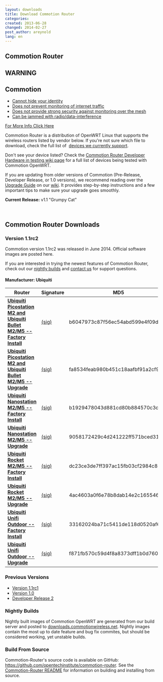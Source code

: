 ```yaml
---
layout: downloads
title: Download Commotion Router
categories: 
created: 2013-06-28
changed: 2014-02-27
post_author: areynold
lang: en
---
```

  <h2>Commotion Router</h2>

<div class="warning-label">
<div class="warning-top">
<h2>WARNING</h2>
</div>

<div class="warning-bottom">
<h2>Commotion</h2>

<ul>
	<li><a href="/understanding-commotions-warning-label#anonymity">Cannot hide your identity</a></li>
	<li><a href="/understanding-commotions-warning-label#internet">Does not prevent monitoring of internet traffic</a></li>
	<li><a href="/understanding-commotions-warning-label#monitoring">Does not provide strong security against monitoring over the mesh</a></li>
	<li><a href="/understanding-commotions-warning-label#jamming">Can be jammed with radio/data-interference</a></li>
</ul>
<a href="/understanding-commotions-warning-label">For More Info Click Here</a></div>
</div>

<p>Commotion Router is a distribution of OpenWRT Linux that supports the wireless routers listed by vendor below. If you're not sure which file to download, check the full list of&nbsp; <a href="/docs/supported-devices">devices we currently support</a>.</p>

<p>Don't see your device listed? Check the <a href="https://wiki.commotionwireless.net/doku.php?id=hardware_in_testing">Commotion Router Developer Hardware in testing wiki page</a> for a full list of devices being tested with Commotion OpenWRT.</p>
<p>If you are updating from older versions of Commotion (Pre-Release, Developer Release, or 1.0 versions), we recommend reading over the <a href="https://wiki.commotionwireless.net/doku.php?id=general_resources:documentation:router:upgrading_from_previous_versions">Upgrade Guide</a> on our <a href="https://wiki.commotionwireless.net/">wiki</a>. It provides step-by-step instructions and a few important tips to make sure your upgrade goes smoothly.</p>

<p><strong>Current Release:</strong> v1.1 "Grumpy Cat"</p>

<p>&nbsp;</p>

<h2>Commotion Router Downloads</h2>

<h3>Version 1.1rc2</h3>
<p>Commotion version 1.1rc2 was released in June 2014. Official software images are posted here.</p>

<p>If you are interested in trying the newest features of Commotion Router, check out our <a href="http://downloads.commotionwireless.net/nightly/ar71xx/">nightly builds</a> and <a href="/contact">contact us</a> for support questions.<br /></p>

<h4 id="ubiquiti">Manufacturer: Ubiquiti</h4>
<div class="downloads-table">
<table class="files list" summary="Commotion OpenWRT Downloads by Manufacturer">
  <thead>
    <tr>
	<th scope="col">Router</th>
	<th scope="col">Signature</th>
	<th scope="col">MD5</th>
	<th scope="col">Date</th>
	<th scope="col">Size</th>
    </tr>
  </thead>
  <tbody>
    <tr class="file odd">
	<td><a href="http://downloads.commotionwireless.net/router/1.1rc2/ar71xx/generic/openwrt-ar71xx-generic-ubnt-bullet-m-squashfs-factory.bin" title="openwrt-ar71xx-generic-ubnt-bullet-m-squashfs-factory.bin"><strong>Ubiquiti Picostation M2 and Ubiquiti Bullet M2/M5 -- Factory Install</strong></a></td>
	<td><a class="signature" href="http://downloads.commotionwireless.net/router/1.1rc2/ar71xx/generic/openwrt-ar71xx-generic-ubnt-bullet-m-squashfs-factory.bin.asc">(sig)</a></td>
	<td>b6047973c87f56ec54abd599e4f09d8e</td>
	<td>06-13-14</td>
	<td>5.2 MB</td>
    </tr>
    <tr class="file even">
	<td>
	<a href="http://downloads.commotionwireless.net/router/1.1rc2/ar71xx/generic/openwrt-ar71xx-generic-ubnt-bullet-m-squashfs-sysupgrade.bin" title="openwrt-ar71xx-generic-ubnt-bullet-m-squashfs-sysupgrade.bin"><strong>Ubiquiti Picostation M2 and Ubiquiti Bullet M2/M5 -- Upgrade</strong></a></td>
	<td><a class="signature" href="http://downloads.commotionwireless.net/router/1.1rc2/ar71xx/generic/openwrt-ar71xx-generic-ubnt-bullet-m-squashfs-sysupgrade.bin.asc">(sig)</a></td>
	<td>fa8534feab980b451c18aafbf91a2cf9</td>
	<td>06-13-14</td>
	<td>5.2 MB</td>
    </tr>
    <tr class="file odd">
	<td><a href="http://downloads.commotionwireless.net/router/1.1rc2/ar71xx/generic/openwrt-ar71xx-generic-ubnt-nano-m-squashfs-factory.bin" title="openwrt-ar71xx-generic-ubnt-nano-m-squashfs-factory.bin"><strong>Ubiquiti Nanostation M2/M5 -- Factory Install</strong></a></td>
	<td><a class="signature" href="http://downloads.commotionwireless.net/router/1.1rc2/ar71xx/generic/openwrt-ar71xx-generic-ubnt-nano-m-squashfs-factory.bin.asc">(sig)</a></td>
	<td>b1929478043d881cd80b884570c3db47</td>
	<td>06-13-14</td>
	<td>5.2 MB</td>
    </tr>
    <tr class="file even">
	<td><a href="http://downloads.commotionwireless.net/router/1.1rc2/ar71xx/generic/openwrt-ar71xx-generic-ubnt-nano-m-squashfs-sysupgrade.bin" title="openwrt-ar71xx-generic-ubnt-nano-m-squashfs-sysupgrade.bin"><strong>Ubiquiti Nanostation M2/M5 -- Upgrade</strong></a></td>
	<td><a class="signature" href="http://downloads.commotionwireless.net/router/1.1rc2/ar71xx/generic/openwrt-ar71xx-generic-ubnt-nano-m-squashfs-sysupgrade.bin.asc">(sig)</a></td>
	<td>9058172429c4d241222ff571bced3163</td>
	<td>06-13-14</td>
	<td>5.2 MB</td>
    </tr>
    <tr class="file odd">
	<td><a href="http://downloads.commotionwireless.net/router/1.1rc2/ar71xx/generic/openwrt-ar71xx-generic-ubnt-rocket-m-squashfs-factory.bin" title="openwrt-ar71xx-generic-ubnt-rocket-m-squashfs-factory.bin"><strong>Ubiquiti Rocket M2/M5 -- Factory Install</strong></a></td>
	<td><a class="signature" href="http://downloads.commotionwireless.net/router/1.1rc2/ar71xx/generic/openwrt-ar71xx-generic-ubnt-rocket-m-squashfs-factory.bin.asc">(sig)</a></td>
	<td>dc23ce3de7ff397ac15fb03cf2984c80</td>
	<td>06-13-14</td>
	<td>5.2 MB</td>
    </tr>
    <tr class="file even">
	<td><a href="http://downloads.commotionwireless.net/router/1.1rc2/ar71xx/generic/openwrt-ar71xx-generic-ubnt-rocket-m-squashfs-sysupgrade.bin" title="openwrt-ar71xx-generic-ubnt-rocket-m-squashfs-sysupgrade.bin"><strong>Ubiquiti Rocket M2/M5 -- Upgrade</strong></a></td>
	<td><a class="signature" href="http://downloads.commotionwireless.net/router/1.1rc2/ar71xx/generic/openwrt-ar71xx-generic-ubnt-rocket-m-squashfs-sysupgrade.bin.asc">(sig)</a></td>
	<td>4ac4603a0f6e78b8dab14e2c16554669</td>
	<td>06-13-14</td>
	<td>5.2 MB</td>
    </tr>
    <tr class="file odd">
	<td><a href="http://downloads.commotionwireless.net/router/1.1rc2/ar71xx/generic/openwrt-ar71xx-generic-ubnt-unifi-outdoor-squashfs-factory.bin" title="openwrt-ar71xx-generic-ubnt-unifi-outdoor-squashfs-factory.bin"><strong>Ubiquiti Unifi Outdoor -- Factory Install</strong></a></td>
	<td><a class="signature" href="http://downloads.commotionwireless.net/router/1.1rc2/ar71xx/generic/openwrt-ar71xx-generic-ubnt-unifi-outdoor-squashfs-factory.bin.asc">(sig)</a></td>
	<td>33162024ba71c5411de118d0520af684</td>
	<td>06-13-14</td>
	<td>5.2 MB</td>
    </tr>
    <tr class="file even">
	<td><a href="http://downloads.commotionwireless.net/router/1.1rc2/ar71xx/generic/openwrt-ar71xx-generic-ubnt-unifi-outdoor-squashfs-sysupgrade.bin" title="openwrt-ar71xx-generic-ubnt-unifi-outdoor-squashfs-sysupgrade.bin"><strong>Ubiquiti Unifi Outdoor -- Upgrade</strong></a></td>
	<td><a class="signature" href="http://downloads.commotionwireless.net/router/1.1rc2/ar71xx/generic/openwrt-ar71xx-generic-ubnt-unifi-outdoor-squashfs-sysupgrade.bin.asc">(sig)</a></td>
	<td>f871fb570c59d4f8a8373dff1b0d7604</td>
	<td>06-13-14</td>
	<td>5.2 MB</td>
    </tr>
  </tbody>
</table>
</div>

<!-- 

<h4 id="tplink">Manufacturer: TP Link</h4>
<div class="downloads-table">
<table class="files list" summary="Commotion OpenWRT Downloads by Manufacturer">
   <thead>
      <tr>
         <th scope="col">Router</th>
         <th scope="col">MD5</th>
         <th scope="col">Signature</th>
         <th scope="col">Date</th>
         <th scope="col">Size</th>
      </tr>
  </thead>
  <tbody>
      <tr class="file even">
         <td><a href="http://downloads.commotionwireless.net/router/1.1rc2/ar71xx/generic/openwrt-ar71xx-generic-tl-wdr4300-v1-squashfs-factory.bin" title="openwrt-ar71xx-generic-tl-wdr4300-v1-squashfs-factory.bin"><strong>TP-Link WDR4300 - Factory Install</strong></a></td>
         <td><a class="signature" href="http://downloads.commotionwireless.net/router/1.1rc2/ar71xx/generic/openwrt-ar71xx-generic-tl-wdr4300-v1-squashfs-factory.bin.asc">(sig)</a></td>
         <td></td>
         <td>06-13-14</td>
         <td>5.3 MB</td>
      </tr>
      <tr class="file odd">
         <td><a href="http://downloads.commotionwireless.net/router/1.1rc2/ar71xx/generic/openwrt-ar71xx-generic-tl-wdr4300-v1-squashfs-sysupgrade.bin" title="openwrt-ar71xx-generic-tl-wdr4300-v1-squashfs-sysupgrade.bin"><strong>TP-Link WDR4300 - Upgrade</strong></a></td>
         <td><a class="signature" href="http://downloads.commotionwireless.net/router/1.1rc2/ar71xx/generic/openwrt-ar71xx-generic-tl-wdr4300-v1-squashfs-sysupgrade.bin.asc">(sig)</a></td>
         <td></td>
         <td>06-13-14</td>
         <td>5.3 MB</td>
      </tr>
  </tbody>
</table>
</div>

-->

<h3>Previous Versions</h3>
<ul>
  <li><a href="http://downloads.commotionwireless.net/router/1.1rc1">Version 1.1rc1</a></li>
  <li><a href="http://downloads.commotionwireless.net/router/1.0">Version 1.0</a></li>
  <li><a href="http://downloads.commotionwireless.net/router/DR2">Developer Release 2</a></li>
</ul>  

<h3 id="nightly">Nightly Builds</h3>
<p>Nightly built images of Commotion OpenWRT are generated from our build server and posted to <a href="http://downloads.commotionwireless.net/nightly/ar71xx">downloads.commotionwireless.net</a>. Nightly images contain the most up to date feature and bug fix commites, but should be considered working, yet unstable builds.</p>

<h3 id="source">Build From Source</h3>
<p>Commotion-Router's source code is available on GitHub: <a href="https://github.com/opentechinstitute/commotion-router">https://github.com/opentechinstitute/commotion-router</a>. See the <a href="https://github.com/opentechinstitute/commotion-router#build--install">Commotion-Router README</a> for information on building and installing from source.</p>
